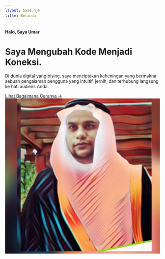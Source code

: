```yaml
---
layout: base.njk
title: Beranda
---
```

<div class="container my-auto">
<div class="row align-items-center justify-content-center py-5">
<div class="col-12 col-lg-7">
<div class="text-center text-lg-start pe-lg-5">
<h4 class="text-neon fw-bold mb-3">Halo, Saya Umar</h4>
<h1 class="display-2 fw-bold lh-1 mb-4">Saya Mengubah Kode Menjadi Koneksi.</h1>
<p class="lead text-white-50 mb-4">
Di dunia digital yang bising, saya menciptakan keheningan yang bermakna: sebuah pengalaman pengguna yang intuitif, jernih, dan terhubung langsung ke hati audiens Anda.
</p>
<a href="/portfolio/" class="btn btn-neon rounded-pill px-4 py-2">
Lihat Bagaimana Caranya →
</a>
</div>
</div>
<div class="col-12 col-lg-5">
<div class="d-flex justify-content-center justify-content-lg-start ps-lg-5 mt-5 mt-lg-0">
<div class="hero-image-container">
<div class="dashed-circle"></div>
<img src="/img/hero-image.jpg" class="hero-image" alt="Umar">
</div>
</div>
</div>
</div>
</div>